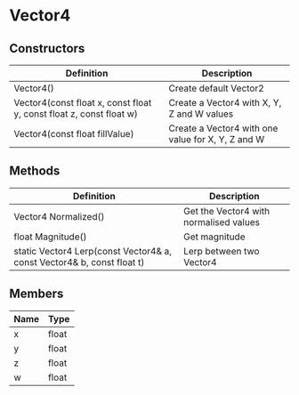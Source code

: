 # Vector4

## Constructors
| Definition | Description |
|-|-|
Vector4() | Create default Vector2
Vector4(const float x, const float y, const float z, const float w) | Create a Vector4 with X, Y, Z and W values
Vector4(const float fillValue) | Create a Vector4 with one value for X, Y, Z and W

## Methods
| Definition | Description |
|-|-|
Vector4 Normalized() | Get the Vector4 with normalised values
float Magnitude() | Get magnitude
static Vector4 Lerp(const Vector4& a, const Vector4& b, const float t) | Lerp between two Vector4

## Members
| Name | Type |
|-|-|
x | float |
y | float |
z | float |
w | float |
